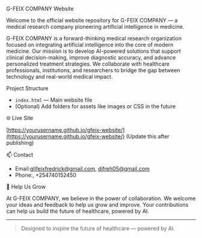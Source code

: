 G-FEIX COMPANY Website

Welcome to the official website repository for G-FEIX COMPANY — a medical research company pioneering artificial intelligence in medicine.


G-FEIX COMPANY is a forward-thinking medical research organization focused on integrating artificial intelligence into the core of modern medicine. Our mission is to develop AI-powered solutions that support clinical decision-making, improve diagnostic accuracy, and advance personalized treatment strategies. We collaborate with healthcare professionals, institutions, and researchers to bridge the gap between technology and real-world medical impact.

 Project Structure

- `index.html` — Main website file
- (Optional) Add folders for assets like images or CSS in the future

🌐 Live Site

[https://yourusername.github.io/gfeix-website/](https://yourusername.github.io/gfeix-website/) (Update this after publishing)

 📫 Contact

- Email:glifeixfredrick@gmail.com, difreh05@gmail.com  
- Phone:, +254740152450  


 🌱 Help Us Grow

At G-FEIX COMPANY, we believe in the power of collaboration. We welcome your ideas and feedback to help us grow and improve. Your contributions can help us build the future of healthcare, powered by AI.

---

> Designed to inspire the future of healthcare — powered by AI.
```


